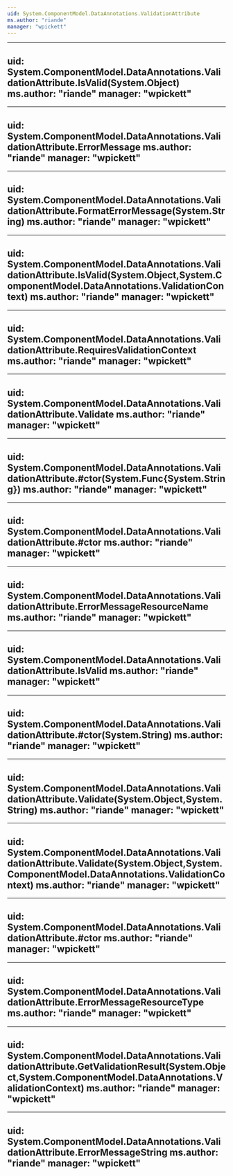 ```yaml
---
uid: System.ComponentModel.DataAnnotations.ValidationAttribute
ms.author: "riande"
manager: "wpickett"
---
```


---
uid: System.ComponentModel.DataAnnotations.ValidationAttribute.IsValid(System.Object)
ms.author: "riande"
manager: "wpickett"
---

---
uid: System.ComponentModel.DataAnnotations.ValidationAttribute.ErrorMessage
ms.author: "riande"
manager: "wpickett"
---

---
uid: System.ComponentModel.DataAnnotations.ValidationAttribute.FormatErrorMessage(System.String)
ms.author: "riande"
manager: "wpickett"
---

---
uid: System.ComponentModel.DataAnnotations.ValidationAttribute.IsValid(System.Object,System.ComponentModel.DataAnnotations.ValidationContext)
ms.author: "riande"
manager: "wpickett"
---

---
uid: System.ComponentModel.DataAnnotations.ValidationAttribute.RequiresValidationContext
ms.author: "riande"
manager: "wpickett"
---

---
uid: System.ComponentModel.DataAnnotations.ValidationAttribute.Validate
ms.author: "riande"
manager: "wpickett"
---

---
uid: System.ComponentModel.DataAnnotations.ValidationAttribute.#ctor(System.Func{System.String})
ms.author: "riande"
manager: "wpickett"
---

---
uid: System.ComponentModel.DataAnnotations.ValidationAttribute.#ctor
ms.author: "riande"
manager: "wpickett"
---

---
uid: System.ComponentModel.DataAnnotations.ValidationAttribute.ErrorMessageResourceName
ms.author: "riande"
manager: "wpickett"
---

---
uid: System.ComponentModel.DataAnnotations.ValidationAttribute.IsValid
ms.author: "riande"
manager: "wpickett"
---

---
uid: System.ComponentModel.DataAnnotations.ValidationAttribute.#ctor(System.String)
ms.author: "riande"
manager: "wpickett"
---

---
uid: System.ComponentModel.DataAnnotations.ValidationAttribute.Validate(System.Object,System.String)
ms.author: "riande"
manager: "wpickett"
---

---
uid: System.ComponentModel.DataAnnotations.ValidationAttribute.Validate(System.Object,System.ComponentModel.DataAnnotations.ValidationContext)
ms.author: "riande"
manager: "wpickett"
---

---
uid: System.ComponentModel.DataAnnotations.ValidationAttribute.#ctor
ms.author: "riande"
manager: "wpickett"
---

---
uid: System.ComponentModel.DataAnnotations.ValidationAttribute.ErrorMessageResourceType
ms.author: "riande"
manager: "wpickett"
---

---
uid: System.ComponentModel.DataAnnotations.ValidationAttribute.GetValidationResult(System.Object,System.ComponentModel.DataAnnotations.ValidationContext)
ms.author: "riande"
manager: "wpickett"
---

---
uid: System.ComponentModel.DataAnnotations.ValidationAttribute.ErrorMessageString
ms.author: "riande"
manager: "wpickett"
---
